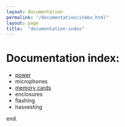 ```yaml
---
layout: documentation
permalink: "/documentation/index.html"
layout: page
title:  "documentation-index"
---
```


# Documentation index:

* [power](power/)
* microphones
* [memory cards](memory_cards/)
* enclosures
* flashing
* hasvesting

end.
